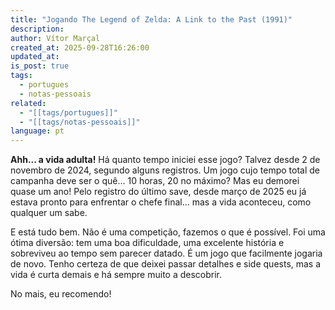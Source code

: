 ```yaml
---
title: "Jogando The Legend of Zelda: A Link to the Past (1991)"
description:
author: Vítor Marçal
created_at: 2025-09-28T16:26:00
updated_at:
is_post: true
tags:
  - portugues
  - notas-pessoais
related:
  - "[[tags/portugues]]"
  - "[[tags/notas-pessoais]]"
language: pt
---
```

**Ahh... a vida adulta!** Há quanto tempo iniciei esse jogo? Talvez desde 2 de novembro de 2024, segundo alguns registros. Um jogo cujo tempo total de campanha deve ser o quê... 10 horas, 20 no máximo? Mas eu demorei quase um ano! Pelo registro do último save, desde março de 2025 eu já estava pronto para enfrentar o chefe final... mas a vida aconteceu, como qualquer um sabe.

E está tudo bem. Não é uma competição, fazemos o que é possível. Foi uma ótima diversão: tem uma boa dificuldade, uma excelente história e sobreviveu ao tempo sem parecer datado. É um jogo que facilmente jogaria de novo. Tenho certeza de que deixei passar detalhes e side quests, mas a vida é curta demais e há sempre muito a descobrir.

No mais, eu recomendo!